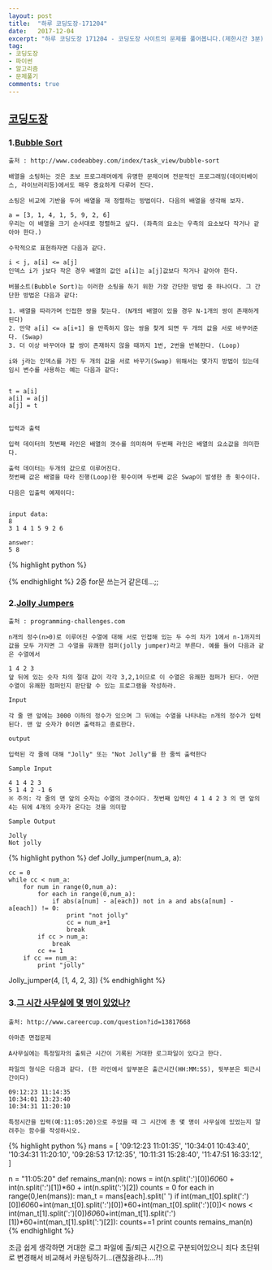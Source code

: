 ```yaml
---
layout: post
title:  "하루 코딩도장-171204"
date:   2017-12-04
excerpt: "하루 코딩도장 171204 - 코딩도장 사이트의 문제를 풀어봅니다.(제한시간 3분)"
tag:
- 코딩도장
- 파이썬
- 알고리즘
- 문제풀기
comments: true
---
```



## [코딩도장](http://codingdojang.com)


### 1.[Bubble Sort](http://codingdojang.com/scode/448?answer_mode=hide)
```
출저 : http://www.codeabbey.com/index/task_view/bubble-sort

배열을 소팅하는 것은 초보 프로그래머에게 유명한 문제이며 전문적인 프로그래밍(데이터베이스, 라이브러리등)에서도 매우 중요하게 다루어 진다.

소팅은 비교에 기반을 두어 배열을 재 정렬하는 방법이다. 다음의 배열을 생각해 보자.

a = [3, 1, 4, 1, 5, 9, 2, 6]
우리는 이 배열을 크기 순서대로 정렬하고 싶다. (좌측의 요소는 우측의 요소보다 작거나 같아야 한다.)

수학적으로 표현하자면 다음과 같다.

i < j, a[i] <= a[j]
인덱스 i가 j보다 작은 경우 배열의 값인 a[i]는 a[j]값보다 작거나 같아야 한다.

버블소트(Bubble Sort)는 이러한 소팅을 하기 위한 가장 간단한 방법 중 하나이다. 그 간단한 방법은 다음과 같다:

1. 배열을 따라가며 인접한 쌍을 찾는다. (N개의 배열이 있을 경우 N-1개의 쌍이 존재하게 된다)
2. 만약 a[i] <= a[i+1] 을 만족하지 않는 쌍을 찾게 되면 두 개의 값을 서로 바꾸어준다. (Swap)
3. 더 이상 바꾸어야 할 쌍이 존재하지 않을 때까지 1번, 2번을 반복한다. (Loop)

i와 j라는 인덱스를 가진 두 개의 값을 서로 바꾸기(Swap) 위해서는 몇가지 방법이 있는데 임시 변수를 사용하는 예는 다음과 같다:


t = a[i]
a[i] = a[j]
a[j] = t


입력과 출력

입력 데이터의 첫번째 라인은 배열의 갯수를 의미하며 두번째 라인은 배열의 요소값을 의미한다.

출력 데이터는 두개의 값으로 이루어진다.
첫번째 값은 배열을 따라 진행(Loop)한 횟수이며 두번째 값은 Swap이 발생한 총 횟수이다.

다음은 입출력 예제이다:


input data:
8
3 1 4 1 5 9 2 6

answer:
5 8
```


{% highlight python %}


{% endhighlight %}
2중 for문 쓰는거 같은데...;;



### 2.[Jolly Jumpers](http://codingdojang.com/scode/424?answer_mode=hide)

```
출처 : programming-challenges.com

n개의 정수(n>0)로 이루어진 수열에 대해 서로 인접해 있는 두 수의 차가 1에서 n-1까지의 값을 모두 가지면 그 수열을 유쾌한 점퍼(jolly jumper)라고 부른다. 예를 들어 다음과 같은 수열에서

1 4 2 3
앞 뒤에 있는 숫자 차의 절대 값이 각각 3,2,1이므로 이 수열은 유쾌한 점퍼가 된다. 어떤 수열이 유쾌한 점퍼인지 판단할 수 있는 프로그램을 작성하라.

Input

각 줄 맨 앞에는 3000 이하의 정수가 있으며 그 뒤에는 수열을 나타내는 n개의 정수가 입력된다. 맨 앞 숫자가 0이면 출력하고 종료한다.

output

입력된 각 줄에 대해 "Jolly" 또는 "Not Jolly"를 한 줄씩 출력한다

Sample Input

4 1 4 2 3
5 1 4 2 -1 6
※ 주의: 각 줄의 맨 앞의 숫자는 수열의 갯수이다. 첫번째 입력인 4 1 4 2 3 의 맨 앞의 4는 뒤에 4개의 숫자가 온다는 것을 의미함

Sample Output

Jolly
Not jolly
```


{% highlight python %}
def Jolly_jumper(num_a, a):

    cc = 0
    while cc < num_a:
        for num in range(0,num_a):
            for each in range(0,num_a):
                if abs(a[num] - a[each]) not in a and abs(a[num] - a[each]) != 0:
                    print "not jolly"
                    cc = num_a+1
                    break
            if cc > num_a:
                break
            cc += 1
        if cc == num_a:
            print "jolly"

Jolly_jumper(4, [1, 4, 2, 3])
{% endhighlight %}





### 3.[그 시간 사무실에 몇 명이 있었나?](http://codingdojang.com/scode/418?answer_mode=hide)
```
출처: http://www.careercup.com/question?id=13817668

아마존 면접문제

A사무실에는 특정일자의 출퇴근 시간이 기록된 거대한 로그파일이 있다고 한다.

파일의 형식은 다음과 같다. (한 라인에서 앞부분은 출근시간(HH:MM:SS), 뒷부분은 퇴근시간이다)

09:12:23 11:14:35
10:34:01 13:23:40
10:34:31 11:20:10

특정시간을 입력(예:11:05:20)으로 주었을 때 그 시간에 총 몇 명이 사무실에 있었는지 알려주는 함수를 작성하시오.
```


{% highlight python %}
mans = [
    '09:12:23 11:01:35',
    '10:34:01 10:43:40',
    '10:34:31 11:20:10',
    '09:28:53 17:12:35',
    '10:11:31 15:28:40',
    '11:47:51 16:33:12',
]

n = "11:05:20"
def remains_man(n):
    nows = int(n.split(':')[0])*60*60 + int(n.split(':')[1])*60 + int(n.split(':')[2])
    counts = 0
    for each in range(0,len(mans)):
        man_t = mans[each].split(' ')
        if int(man_t[0].split(':')[0])*60*60+int(man_t[0].split(':')[0])*60+int(man_t[0].split(':')[0])< nows < int(man_t[1].split(':')[0])*60*60+int(man_t[1].split(':')[1])*60+int(man_t[1].split(':')[2]):
            counts+=1
    print counts
remains_man(n)
{% endhighlight %}

조금 쉽게 생각하면 거대한 로그 파일에 출/퇴근 시간으로 구분되어있으니 죄다 초단위로 변경해서 비교해서 카운팅하기...(괜찮을려나....?!)